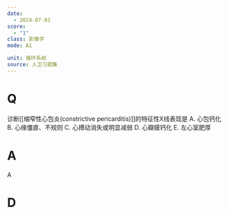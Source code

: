 ```yaml
---
date:
  - 2024-07-03
score:
  - "1"
class: 影像学
mode: A1

unit: 循环系统
source: 人卫习题集
---
```


# Q
诊断[[缩窄性心包炎(constrictive pericarditis)]]的特征性X线表现是
A. 心包钙化 
B. 心缘僵直、不规则 
C. 心搏动消失或明显减弱
D. 心瓣膜钙化 
E. 左心室肥厚

# A

A


# D
